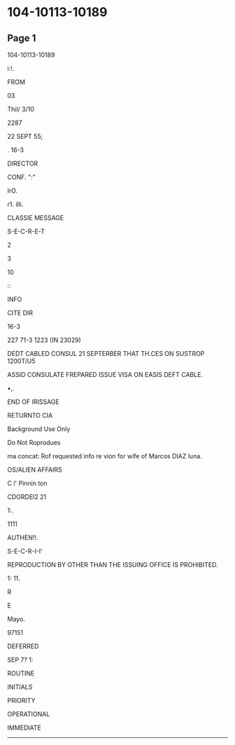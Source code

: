 # 104-10113-10189

## Page 1

104-10113-10189

i:!.

FROM

03

Thil/ 3/10

2287

22 SEPT 55;

. 16-3

DIRECTOR

CONF. ":"

IrO.

r1. illi.

CLASSIE MESSAGE

S-E-C-R-E-T

2

3

10

::

INFO

CITE DIR

16-3

227 71-3 1223 (IN 23029)

DEDT CABLED CONSUL 21 SEPTERBER THAT TH.CES ON SUSTROP 1200T/U5

ASSID CONSULATE FREPARED ISSUE VISA ON EASIS DEFT CABLE.

•,.

END OF IRISSAGE

RETURNTO CIA

Background Use Only

Do Not Roprodues

ma concat: Rof requested info re vion for wife of Marcos DIAZ luna.

OS/ALIEN AFFAIRS

C l' Pinnin ton

CDORDEI2 21

1:.

1111

AUTHEN!!.

S-E-C-R-I-I'

REPRODUCTION BY OTHER THAN THE ISSUING OFFICE IS PROHIBITED.

1: 11.

R

E

Mayo.

97151

DEFERRED

SEP 7? 1:

ROUTINE

INITIALS

PRIORITY

OPERATIONAL

IMMEDIATE

---

